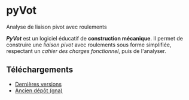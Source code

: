 # pyVot
Analyse de liaison pivot avec roulements

_**PyVot**_ est un logiciel éducatif de **construction mécanique**.
Il permet de construire une _liaison pivot_ avec roulements sous forme simplifiée, respectant un _cahier des charges fonctionnel_, puis de l'analyser.

## Téléchargements
 * [Dernières versions](https://github.com/cedrick-f/pyVot/releases) 
 * [Ancien dépôt (gna)](download.gna.org/pyvot/)
